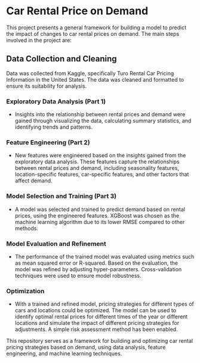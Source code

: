 # Car Rental Price on Demand
This project presents a general framework for building a model to predict the impact of changes to car rental prices on demand. The main steps involved in the project are:

## Data Collection and Cleaning
Data was collected from Kaggle, specifically Turo Rental Car Pricing Information in the United States. The data was cleaned and formatted to ensure its suitability for analysis.

### Exploratory Data Analysis (Part 1)
-	Insights into the relationship between rental prices and demand were gained through visualizing the data, calculating summary statistics, and identifying trends and patterns.

### Feature Engineering (Part 2)
-	New features were engineered based on the insights gained from the exploratory data analysis. These features capture the relationships between rental prices and demand, including seasonality features, location-specific features, car-specific features, and other factors that affect demand.

### Model Selection and Training (Part 3)
-	A model was selected and trained to predict demand based on rental prices, using the engineered features. XGBoost was chosen as the machine learning algorithm due to its lower RMSE compared to other methods.

### Model Evaluation and Refinement
-	The performance of the trained model was evaluated using metrics such as mean squared error or R-squared. Based on the evaluation, the model was refined by adjusting hyper-parameters. Cross-validation techniques were used to ensure model robustness.

### Optimization
-	With a trained and refined model, pricing strategies for different types of cars and locations could be optimized. The model can be used to identify optimal rental prices for different times of the year or different locations and simulate the impact of different pricing strategies for adjustments. A simple risk assessment method has been enabled.

This repository serves as a framework for building and optimizing car rental pricing strategies based on demand, using data analysis, feature engineering, and machine learning techniques.

